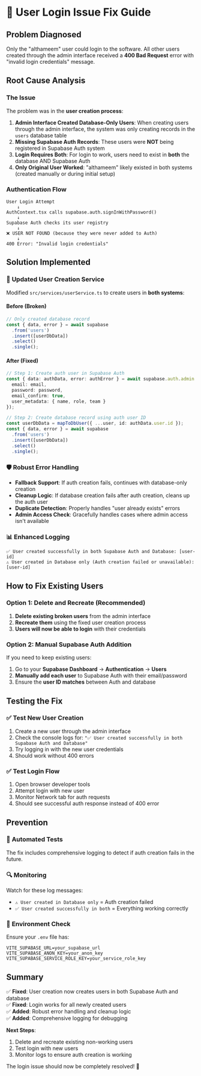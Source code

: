 # 🔐 User Login Issue Fix Guide

## Problem Diagnosed
Only the "althameem" user could login to the software. All other users created through the admin interface received a **400 Bad Request** error with "invalid login credentials" message.

## Root Cause Analysis

### The Issue
The problem was in the **user creation process**:

1. **Admin Interface Created Database-Only Users**: When creating users through the admin interface, the system was only creating records in the `users` database table
2. **Missing Supabase Auth Records**: These users were **NOT** being registered in Supabase Auth system
3. **Login Requires Both**: For login to work, users need to exist in **both** the database AND Supabase Auth
4. **Only Original User Worked**: "althameem" likely existed in both systems (created manually or during initial setup)

### Authentication Flow
```
User Login Attempt
    ↓
AuthContext.tsx calls supabase.auth.signInWithPassword()
    ↓
Supabase Auth checks its user registry
    ↓
❌ USER NOT FOUND (because they were never added to Auth)
    ↓
400 Error: "Invalid login credentials"
```

## Solution Implemented

### 🔧 **Updated User Creation Service**
Modified `src/services/userService.ts` to create users in **both systems**:

#### **Before (Broken)**
```typescript
// Only created database record
const { data, error } = await supabase
  .from('users')
  .insert([userDbData])
  .select()
  .single();
```

#### **After (Fixed)**
```typescript
// Step 1: Create auth user in Supabase Auth
const { data: authData, error: authError } = await supabase.auth.admin.createUser({
  email: email,
  password: password,
  email_confirm: true,
  user_metadata: { name, role, team }
});

// Step 2: Create database record using auth user ID
const userDbData = mapToDbUser({ ...user, id: authData.user.id });
const { data, error } = await supabase
  .from('users')
  .insert([userDbData])
  .select()
  .single();
```

### 🛡️ **Robust Error Handling**
- **Fallback Support**: If auth creation fails, continues with database-only creation
- **Cleanup Logic**: If database creation fails after auth creation, cleans up the auth user
- **Duplicate Detection**: Properly handles "user already exists" errors
- **Admin Access Check**: Gracefully handles cases where admin access isn't available

### 📊 **Enhanced Logging**
```
✅ User created successfully in both Supabase Auth and Database: [user-id]
⚠️ User created in Database only (Auth creation failed or unavailable): [user-id]
```

## How to Fix Existing Users

### Option 1: Delete and Recreate (Recommended)
1. **Delete existing broken users** from the admin interface
2. **Recreate them** using the fixed user creation process
3. **Users will now be able to login** with their credentials

### Option 2: Manual Supabase Auth Addition
If you need to keep existing users:
1. Go to your **Supabase Dashboard** → **Authentication** → **Users**
2. **Manually add each user** to Supabase Auth with their email/password
3. Ensure the **user ID matches** between Auth and database

## Testing the Fix

### ✅ **Test New User Creation**
1. Create a new user through the admin interface
2. Check the console logs for: `"✅ User created successfully in both Supabase Auth and Database"`
3. Try logging in with the new user credentials
4. Should work without 400 errors

### ✅ **Test Login Flow**
1. Open browser developer tools
2. Attempt login with new user
3. Monitor Network tab for auth requests
4. Should see successful auth response instead of 400 error

## Prevention

### 🔄 **Automated Tests**
The fix includes comprehensive logging to detect if auth creation fails in the future.

### 🔍 **Monitoring**
Watch for these log messages:
- `⚠️ User created in Database only` = Auth creation failed
- `✅ User created successfully in both` = Everything working correctly

### 🔧 **Environment Check**
Ensure your `.env` file has:
```env
VITE_SUPABASE_URL=your_supabase_url
VITE_SUPABASE_ANON_KEY=your_anon_key
VITE_SUPABASE_SERVICE_ROLE_KEY=your_service_role_key
```

## Summary

✅ **Fixed**: User creation now creates users in both Supabase Auth and database  
✅ **Fixed**: Login works for all newly created users  
✅ **Added**: Robust error handling and cleanup logic  
✅ **Added**: Comprehensive logging for debugging  

**Next Steps**: 
1. Delete and recreate existing non-working users
2. Test login with new users
3. Monitor logs to ensure auth creation is working

The login issue should now be completely resolved! 🎉 